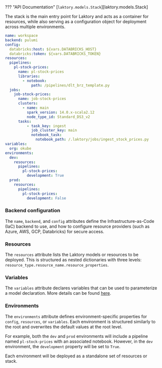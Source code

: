 ??? "API Documentation"
    [`laktory.models.Stack`][laktory.models.Stack]<br>

The stack is the main entry point for Laktory and acts as a container for 
resources, while also serving as a configuration object for deployment across 
multiple environments.


```yaml
name: workspace
backend: pulumi
config:
  databricks:host: ${vars.DATABRICKS_HOST}
  databricks:token: ${vars.DATABRICKS_TOKEN}
resources:
  pipelines:
    pl-stock-prices:
      name: pl-stock-prices
      libraries:
        - notebook:
            path: /pipelines/dlt_brz_template.py
  jobs:
    job-stock-prices:
      name: job-stock-prices
      clusters:
        - name: main
          spark_version: 14.0.x-scala2.12
          node_type_id: Standard_DS3_v2      
      tasks:
          - task_key: ingest
            job_cluster_key: main
            notebook_task:
              notebook_path: /.laktory/jobs/ingest_stock_prices.py
variables:
  org: okube
environments:
  dev:
    resources:
      pipelines:
        pl-stock-prices:
          development: True    
  prod:
    resources:
      pipelines:
        pl-stock-prices:
          development: False
```
### Backend configuration
The `name`, `backend`, and `config` attributes define the Infrastructure-as-Code (IaC) backend to use, and how to 
configure resource providers (such as Azure, AWS, GCP, Databricks) for secure access.

### Resources
The `resources` attribute lists the Laktory models or resources to be deployed. This is structured as nested
dictionaries with three levels: `resource_type.resource_name.resource_properties`.

### Variables
The `variables` attribute declares variables that can be used to parameterize a model declaration. More details can be found [here](variables.md).

### Environments
The `environments` attribute defines environment-specific properties for `config`, `resources`, or `variables`. Each
environment is structured similarly to the root and overwrites the default values at the root level.

For example, both the `dev` and `prod` environments will include a pipeline named `pl-stock-prices` with an associated 
notebook. However, in the `dev` environment, the `development` property will be set to `True`.

Each environment will be deployed as a standalone set of resources or stack.